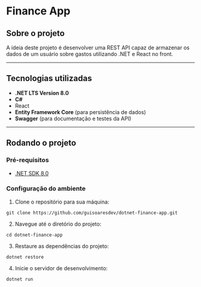 # Finance App

## Sobre o projeto

A ideia deste projeto é desenvolver uma REST API capaz de armazenar os dados de um usuário sobre gastos utilizando .NET e React no front.

---

## Tecnologias utilizadas

- **.NET LTS Version 8.0**
- **C#**
- React
- **Entity Framework Core** (para persistência de dados)
- **Swagger** (para documentação e testes da API)

---

## Rodando o projeto

### Pré-requisitos

- [.NET SDK 8.0](https://dotnet.microsoft.com/download/dotnet/8.0)

### Configuração do ambiente

1. Clone o repositório para sua máquina:
```
git clone https://github.com/guisoaresdev/dotnet-finance-app.git
```
2. Navegue até o diretório do projeto:

```
cd dotnet-finance-app
```

3. Restaure as dependências do projeto:

```
dotnet restore
```

4. Inicie o servidor de desenvolvimento:

```
dotnet run
```
